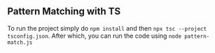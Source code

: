 ## Pattern Matching with TS

To run the project simply do `npm install` and then `npx tsc --project tsconfig.json`. After which, you can run the code using `node pattern-match.js`
